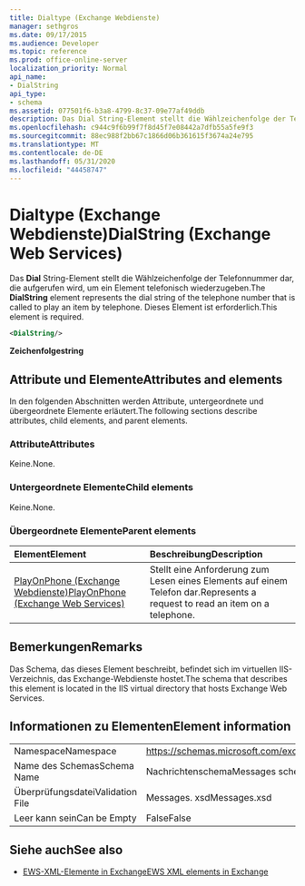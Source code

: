 ```yaml
---
title: Dialtype (Exchange Webdienste)
manager: sethgros
ms.date: 09/17/2015
ms.audience: Developer
ms.topic: reference
ms.prod: office-online-server
localization_priority: Normal
api_name:
- DialString
api_type:
- schema
ms.assetid: 077501f6-b3a8-4799-8c37-09e77af49ddb
description: Das Dial String-Element stellt die Wählzeichenfolge der Telefonnummer dar, die aufgerufen wird, um ein Element telefonisch wiederzugeben. Dieses Element ist erforderlich.
ms.openlocfilehash: c944c9f6b99f7f8d45f7e08442a7dfb55a5fe9f3
ms.sourcegitcommit: 88ec988f2bb67c1866d06b361615f3674a24e795
ms.translationtype: MT
ms.contentlocale: de-DE
ms.lasthandoff: 05/31/2020
ms.locfileid: "44458747"
---
```

# <a name="dialstring-exchange-web-services"></a><span data-ttu-id="ce5df-104">Dialtype (Exchange Webdienste)</span><span class="sxs-lookup"><span data-stu-id="ce5df-104">DialString (Exchange Web Services)</span></span>

<span data-ttu-id="ce5df-105">Das **Dial** String-Element stellt die Wählzeichenfolge der Telefonnummer dar, die aufgerufen wird, um ein Element telefonisch wiederzugeben.</span><span class="sxs-lookup"><span data-stu-id="ce5df-105">The **DialString** element represents the dial string of the telephone number that is called to play an item by telephone.</span></span> <span data-ttu-id="ce5df-106">Dieses Element ist erforderlich.</span><span class="sxs-lookup"><span data-stu-id="ce5df-106">This element is required.</span></span> 
  
```xml
<DialString/>
```

 <span data-ttu-id="ce5df-107">**Zeichenfolge**</span><span class="sxs-lookup"><span data-stu-id="ce5df-107">**string**</span></span>
## <a name="attributes-and-elements"></a><span data-ttu-id="ce5df-108">Attribute und Elemente</span><span class="sxs-lookup"><span data-stu-id="ce5df-108">Attributes and elements</span></span>

<span data-ttu-id="ce5df-109">In den folgenden Abschnitten werden Attribute, untergeordnete und übergeordnete Elemente erläutert.</span><span class="sxs-lookup"><span data-stu-id="ce5df-109">The following sections describe attributes, child elements, and parent elements.</span></span>
  
### <a name="attributes"></a><span data-ttu-id="ce5df-110">Attribute</span><span class="sxs-lookup"><span data-stu-id="ce5df-110">Attributes</span></span>

<span data-ttu-id="ce5df-111">Keine.</span><span class="sxs-lookup"><span data-stu-id="ce5df-111">None.</span></span>
  
### <a name="child-elements"></a><span data-ttu-id="ce5df-112">Untergeordnete Elemente</span><span class="sxs-lookup"><span data-stu-id="ce5df-112">Child elements</span></span>

<span data-ttu-id="ce5df-113">Keine.</span><span class="sxs-lookup"><span data-stu-id="ce5df-113">None.</span></span>
  
### <a name="parent-elements"></a><span data-ttu-id="ce5df-114">Übergeordnete Elemente</span><span class="sxs-lookup"><span data-stu-id="ce5df-114">Parent elements</span></span>

|<span data-ttu-id="ce5df-115">**Element**</span><span class="sxs-lookup"><span data-stu-id="ce5df-115">**Element**</span></span>|<span data-ttu-id="ce5df-116">**Beschreibung**</span><span class="sxs-lookup"><span data-stu-id="ce5df-116">**Description**</span></span>|
|:-----|:-----|
|[<span data-ttu-id="ce5df-117">PlayOnPhone (Exchange Webdienste)</span><span class="sxs-lookup"><span data-stu-id="ce5df-117">PlayOnPhone (Exchange Web Services)</span></span>](playonphone-exchange-web-services.md) <br/> |<span data-ttu-id="ce5df-118">Stellt eine Anforderung zum Lesen eines Elements auf einem Telefon dar.</span><span class="sxs-lookup"><span data-stu-id="ce5df-118">Represents a request to read an item on a telephone.</span></span>  <br/> |
   
## <a name="remarks"></a><span data-ttu-id="ce5df-119">Bemerkungen</span><span class="sxs-lookup"><span data-stu-id="ce5df-119">Remarks</span></span>

<span data-ttu-id="ce5df-120">Das Schema, das dieses Element beschreibt, befindet sich im virtuellen IIS-Verzeichnis, das Exchange-Webdienste hostet.</span><span class="sxs-lookup"><span data-stu-id="ce5df-120">The schema that describes this element is located in the IIS virtual directory that hosts Exchange Web Services.</span></span>
  
## <a name="element-information"></a><span data-ttu-id="ce5df-121">Informationen zu Elementen</span><span class="sxs-lookup"><span data-stu-id="ce5df-121">Element information</span></span>

|||
|:-----|:-----|
|<span data-ttu-id="ce5df-122">Namespace</span><span class="sxs-lookup"><span data-stu-id="ce5df-122">Namespace</span></span>  <br/> |https://schemas.microsoft.com/exchange/services/2006/messages  <br/> |
|<span data-ttu-id="ce5df-123">Name des Schemas</span><span class="sxs-lookup"><span data-stu-id="ce5df-123">Schema Name</span></span>  <br/> |<span data-ttu-id="ce5df-124">Nachrichtenschema</span><span class="sxs-lookup"><span data-stu-id="ce5df-124">Messages schema</span></span>  <br/> |
|<span data-ttu-id="ce5df-125">Überprüfungsdatei</span><span class="sxs-lookup"><span data-stu-id="ce5df-125">Validation File</span></span>  <br/> |<span data-ttu-id="ce5df-126">Messages. xsd</span><span class="sxs-lookup"><span data-stu-id="ce5df-126">Messages.xsd</span></span>  <br/> |
|<span data-ttu-id="ce5df-127">Leer kann sein</span><span class="sxs-lookup"><span data-stu-id="ce5df-127">Can be Empty</span></span>  <br/> |<span data-ttu-id="ce5df-128">False</span><span class="sxs-lookup"><span data-stu-id="ce5df-128">False</span></span>  <br/> |
   
## <a name="see-also"></a><span data-ttu-id="ce5df-129">Siehe auch</span><span class="sxs-lookup"><span data-stu-id="ce5df-129">See also</span></span>

- [<span data-ttu-id="ce5df-130">EWS-XML-Elemente in Exchange</span><span class="sxs-lookup"><span data-stu-id="ce5df-130">EWS XML elements in Exchange</span></span>](ews-xml-elements-in-exchange.md)

